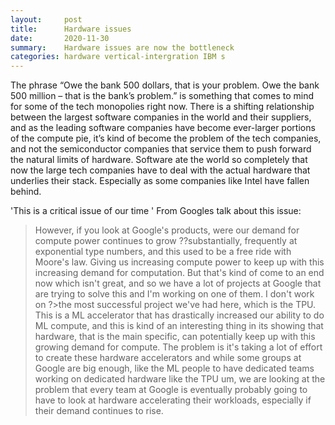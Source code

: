 ```yaml
---
layout:     post
title:      Hardware issues
date:       2020-11-30
summary:    Hardware issues are now the bottleneck
categories: hardware vertical-intergration IBM s
---
```



The phrase “Owe the bank 500 dollars, that is your problem. Owe the bank 500 million – that is the bank’s problem.” is something that comes to mind for some of the tech monopolies right now. There is a shifting relationship between the largest software companies in the world and their suppliers, and as the leading software companies have become ever-larger portions of the compute pie, it’s kind of become the problem of the tech companies, and not the semiconductor companies that service them to push forward the natural limits of hardware. Software ate the world so completely that now the large tech companies have to deal with the actual hardware that underlies their stack. Especially as some companies like Intel have fallen behind.


'This is a critical issue of our time '
From Googles talk about this issue:

>However, if you look at Google's products, were our demand for compute power continues to grow ??substantially, frequently at exponential type numbers, and this used to be a free ride with Moore's law. Giving us increasing compute power to keep up with this increasing demand for computation. But that's kind of come to an end now which isn't great, and so we have a lot of projects at Google that are trying to solve this and I'm working on one of them. I don't work on ?>the most successful project we've had here, which is the TPU. This is a ML accelerator that has drastically increased our ability to do ML compute, and this is kind of an interesting thing in its showing that hardware, that is the main specific, can potentially keep up with this growing demand for compute. The problem is it's taking a lot of effort to create these hardware accelerators and while some groups at Google are big enough, like the ML people to have dedicated teams working on dedicated hardware like the TPU um, we are looking at the problem that every team at Google is eventually probably going to have to look at hardware accelerating their workloads, especially if their demand continues to rise.




